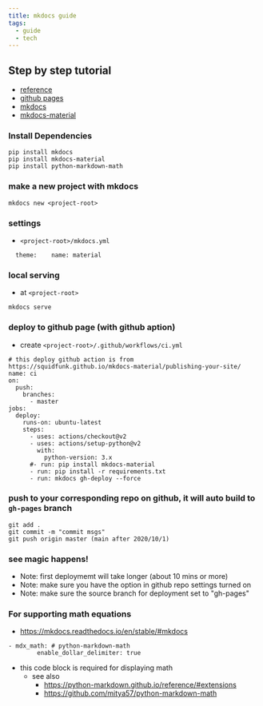 ```yaml
---
title: mkdocs guide
tags:
  - guide
  - tech
---
```


## Step by step tutorial
- [reference](https://www.itread01.com/content/1541236983.html)
- [github pages](https://pages.github.com/)
- [mkdocs](https://www.mkdocs.org/)
- [mkdocs-material](https://squidfunk.github.io/mkdocs-material/)

### Install Dependencies
```
pip install mkdocs
pip install mkdocs-material
pip install python-markdown-math
```

### make a new project with mkdocs
```
mkdocs new <project-root>
```

### settings
- `<project-root>/mkdocs.yml`
```
  theme:    name: material
```

### local serving
- at `<project-root>`
```
mkdocs serve
```

### deploy to github page (with github aption)
- create `<project-root>/.github/workflows/ci.yml`
```
# this deploy github action is from https://squidfunk.github.io/mkdocs-material/publishing-your-site/
name: ci 
on:
  push:
    branches:
      - master
jobs:
  deploy:
    runs-on: ubuntu-latest
    steps:
      - uses: actions/checkout@v2
      - uses: actions/setup-python@v2
        with:
          python-version: 3.x
      #- run: pip install mkdocs-material
      - run: pip install -r requirements.txt
      - run: mkdocs gh-deploy --force
```

### push to your corresponding repo on github, it will auto build to `gh-pages` branch
```
git add .
git commit -m "commit msgs"
git push origin master (main after 2020/10/1)
```

### see magic happens!
- Note: first deploymemt will take longer (about 10 mins or more)
- Note: make sure you have the option in github repo settings turned on 
- Note: make sure the source branch for deployment set to "gh-pages"


### For supporting math equations
- https://mkdocs.readthedocs.io/en/stable/#mkdocs
```
- mdx_math: # python-markdown-math
        enable_dollar_delimiter: true
```
- this code block is required for displaying math
    - see also 
        - https://python-markdown.github.io/reference/#extensions
        - https://github.com/mitya57/python-markdown-math